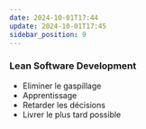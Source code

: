 ```yaml
---
date: 2024-10-01T17:44
update: 2024-10-01T17:45
sidebar_position: 9
---
```

### Lean Software Development

- Eliminer le gaspillage
- Apprentissage
- Retarder les décisions
- Livrer le plus tard possible